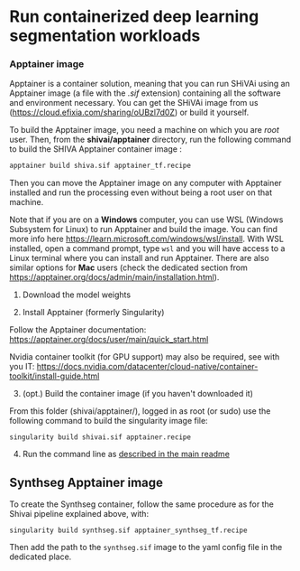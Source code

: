 # Run containerized deep learning segmentation workloads

### Apptainer image

Apptainer is a container solution, meaning that you can run SHiVAi using an Apptainer image (a file with the *.sif* extension) containing all the software and environment necessary. You can get the SHiVAi image from us (https://cloud.efixia.com/sharing/oUBzl7d0Z) or build it yourself.

To build the Apptainer image, you need a machine on which you are *root* user. Then, from the **shivai/apptainer** directory, run the following command to build the SHIVA Apptainer container image :

```bash
apptainer build shiva.sif apptainer_tf.recipe
```
Then you can move the Apptainer image on any computer with Apptainer installed and run the processing even without being a root user on that machine.

Note that if you are on a **Windows** computer, you can use WSL (Windows Subsystem for Linux) to run Apptainer and build the image. You can find more info here https://learn.microsoft.com/windows/wsl/install. With WSL installed, open a command prompt, type `wsl` and you will have access to a Linux terminal where you can install and run Apptainer.
There are also similar options for **Mac** users (check the dedicated section from https://apptainer.org/docs/admin/main/installation.html).

1. Download the model weights

2. Install Apptainer (formerly Singularity)

Follow the Apptainer documentation:
https://apptainer.org/docs/user/main/quick_start.html

Nvidia container toolkit (for GPU support) may also be required, see with you IT:
https://docs.nvidia.com/datacenter/cloud-native/container-toolkit/install-guide.html

3. (opt.) Build the container image (if you haven't downloaded it)

From this folder (shivai/apptainer/), logged in as root (or sudo) use the following command to build the singularity image file:

```singularity build shivai.sif apptainer.recipe```

4. Run the command line as [described in the main readme](../README.md/#running-shivai-from-a-container)

## Synthseg Apptainer image
To create the Synthseg container, follow the same procedure as for the Shivai pipeline explained above, with:

```singularity build synthseg.sif apptainer_synthseg_tf.recipe```

Then add the path to the `synthseg.sif` image to the yaml config file in the dedicated place.